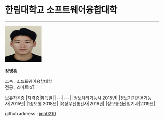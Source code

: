 # 한림대학교 소프트웨어융합대학
---
<img src = 증명사진.jpg height = 120 width = 120> 

**장명홍**   

소속 : 소프트웨어융합대학   
전공 : 스마트IoT  

보유자격증
|자격증|취득일|
|---|---|
|정보처리기능사|2015년|
|정보기기운용기능사|2015년|
|1종보통|2018년|
|육상무선통신사|2019년|
|정보통신산업기사|2019년|

github address : [jmh0210][github]

[github]:http://github.com/jmh0210
